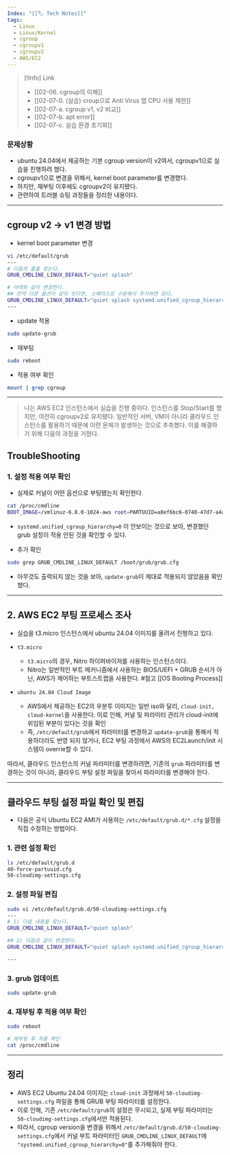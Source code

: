 ```yaml
---
Index: "[[🏷 Tech Notes]]"
tags:
  - Linux
  - Linux/Kernel
  - cgroup
  - cgroupv1
  - cgroupv2
  - AWS/EC2
---
```

>[!Info] Link
>- [[02-06. cgroup의 이해]]
>- [[02-07-0. (실습) croup으로 Anti Virus 앱 CPU 사용 제한]]
>- [[02-07-a. cgroup v1, v2 비교]]
>- [[02-07-b. apt error]]
>- [[02-07-c. 실습 환경 초기화]]


### 문제상황
- ubuntu 24.04에서 제공하는 기본 cgroup version이 v2여서, cgroupv1으로 실습을 진행하려 했다.
- cgroupv1으로 변경을 위해서, kernel boot parameter를 변경했다.
- 하지만, 재부팅 이후에도 cgroupv2이 유지됐다.
- 관련하여 트러블 슈팅 과정들을 정리한 내용이다.

---


## cgroup v2 -> v1 변경 방법

- kernel boot parameter 변경
```sh
vi /etc/default/grub
---
# 다음의 줄을 찾는다.
GRUB_CMDLINE_LINUX_DEFAULT="quiet splash" 

# 아래와 같이 변경한다.
## 만약 다른 옵션이 같이 잇다면, 스페이스로 구분해서 추가하면 된다.
GRUB_CMDLINE_LINUX_DEFAULT="quiet splash systemd.unified_cgroup_hierarchy=0"
---
```

- update 적용
```sh
sudo update-grub
```

- 재부팅
```sh
sudo reboot
```

- 적용 여부 확인
```sh
mount | grep cgroup
```



---

> 나는 AWS EC2 인스턴스에서 실습을 진행 중이다.
> 인스턴스를 Stop/Start를 했지만, 여전히 cgroupv2로 유지됐다.
> 일반적인 서버, VM이 아니라 클라우드 인스턴스를 활용하기 때문에 이런 문제가 발생하는 것으로 추측했다.
> 이를 해결하기 위해 다음의 과정을 거쳤다.



## TroubleShooting

### 1. 설정 적용 여부 확인
- 실제로 커널이 어떤 옵션으로 부팅됐는지 확인한다.

```bash
cat /proc/cmdline
BOOT_IMAGE=/vmlinuz-6.8.0-1024-aws root=PARTUUID=a8ef6bc6-0748-47d7-a4a8-b126c21ff84c ro console=tty1 console=ttyS0 nvme_core.io_timeout=4294967295 panic=-1
```
- `systemd.unified_cgroup_hierarchy=0` 이 안보이는 것으로 보아,
  변경했던 grub 설정이 적용 안된 것을 확인할 수 있다.

- 추가 확인

```sh
sudo grep GRUB_CMDLINE_LINUX_DEFAULT /boot/grub/grub.cfg
```
- 아무것도 출력되지 않는 것을 보아, `update-grub`이 제대로 적용되지 않았음을 확인했다.


---

## 2. AWS EC2 부팅 프로세스 조사
- 실습을 t3.micro 인스턴스에서 ubuntu 24.04 이미지를 올려서 진행하고 있다.

- `t3.micro`
	- `t3.micro`의 경우, Nitro 하이퍼바이저를 사용하는 인스턴스이다.
	- Nitro는 일반적인 부트 메커니즘에서 사용하는 BIOS/UEFI + GRUB 순서가 아닌, AWS가 제어하는 부트스트랩을 사용한다. #참고 [[OS Booting Process]]

- `ubuntu 24.04 Cloud Image`
	- AWS에서 제공하는 EC2의 우분투 이미지는 일반 iso와 달리,
	  `cloud-init, cloud-kernel`을 사용한다. 
	  이로 인해, 커널 및 파라미터 관리가 cloud-init에 위임된 부분이 있다는 것을 확인
	- 즉, `/etc/default/grub`에서 파라미터를 변경하고 `update-grub`을 통해서 적용하더라도 반영 되지 않거나, EC2 부팅 과정에서 AWS의 EC2Launch/init 시스템이 overrie할 수 있다.


따라서, 클라우드 인스턴스의 커널 파라미터를 변경하려면, 기존의 `grub` 파라미터를 변경하는 것이 아니라,  클라우드 부팅 설정 파일을 찾아서 파라미터를 변경해야 한다.


---


## 클라우드 부팅 설정 파일 확인 및 편집
- 다음은 공식 Ubuntu EC2 AMI가 사용하는  `/etc/default/grub.d/*.cfg` 설정을 직접 수정하는 방법이다.

### 1. 관련 설정 확인

```bash
ls /etc/default/grub.d
40-force-partuuid.cfg
50-cloudimg-settings.cfg
```

### 2. 설정 파일 편집

```bash
sudo vi /etc/default/grub.d/50-cloudimg-settings.cfg
---
# 1) 다음 내용을 찾는다.
GRUB_CMDLINE_LINUX_DEFAULT="quiet splash"

## 2) 다음과 같이 변경한다.
GRUB_CMDLINE_LINUX_DEFAULT="quiet splash systemd.unified_cgroup_hierarchy=0"

---
```

### 3. grub 업데이트

```bash
sudo update-grub
```

### 4. 재부팅 후 적용 여부 확인

```bash
sudo reboot

# 재부팅 후 적용 확인
cat /proc/cmdline
```


---

## 정리
- AWS EC2 Ubuntu 24.04 이미지는 `cloud-init` 과정에서  `50-cloudimg-settings.cfg` 파일을 통해 GRUB 부팅 파라미터를 설정한다.
- 이로 인해, 기존 `/etc/default/grub`의 설정은 무시되고, 
  실제 부팅 파라미터는 `50-cloudimg-settings.cfg`에서만 적용된다.
- 따라서, cgroup version을 변경을 위해서
  `/etc/default/grub.d/50-cloudimg-settings.cfg`에서 
  커널 부트 파라미터인 `GRUB_CMDLINE_LINUX_DEFAULT`에
  `"systemd.unified_cgroup_hierarchy=0"`를 추가해줘야 한다.